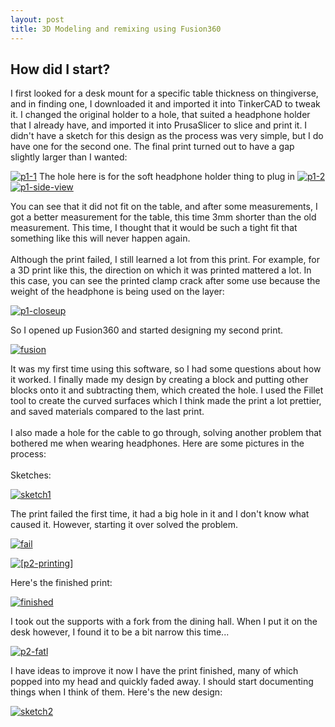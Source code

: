 ```yaml
---
layout: post
title: 3D Modeling and remixing using Fusion360
---
```


## How did I start?

I first looked for a desk mount for a specific table thickness on thingiverse, and in finding one, I downloaded it and imported it into TinkerCAD to tweak it. I changed the original holder to a hole, that suited a headphone holder that I already have, and imported it into PrusaSlicer to slice and print it. I didn't have a sketch for this design as the process was very simple, but I do have one for the second one. The final print turned out to have a gap slightly larger than I wanted:

[![p1-1](/picture/3d-print-3/p1-1.jpg)](/picture/3d-print-3/p1-1.jpg)
The hole here is for the soft headphone holder thing to plug in
[![p1-2](/picture/3d-print-3/p1-2.jpg)](/picture/3d-print-3/p1-2.jpg)
[![p1-side-view](/picture/3d-print-3/p1-side.jpg)](/picture/3d-print-3/p1-side.jpg)

You can see that it did not fit on the table, and after some measurements, I got a better measurement for the table, this time 3mm shorter than the old measurement. This time, I thought that it would be such a tight fit that something like this will never happen again. <br><br>
Although the print failed, I still learned a lot from this print. For example, for a 3D print like this, the direction on which it was printed mattered a lot. In this case, you can see the printed clamp crack after some use because the weight of the headphone is being used on the layer: 

[![p1-closeup](/picture/3d-print-3/p1-closeup.jpg)](/picture/3d-print-3/p1-closeup.jpg)

So I opened up Fusion360 and started designing my second print.

[![fusion](/picture/3d-print-3/fusion.jpg)](/picture/3d-print-3/fusion.jpg)

It was my first time using this software, so I had some questions about how it worked. I finally made my design by creating a block and putting other blocks onto it and subtracting them, which created the hole. I used the Fillet tool to create the curved surfaces which I think made the print a lot prettier, and saved materials compared to the last print.
<br>
<br>
I also made a hole for the cable to go through, solving another problem that bothered me when wearing headphones. Here are some pictures in the process:
<br><br>
Sketches:

[![sketch1](/picture/3d-print-3/sketch1.jpg)](/picture/3d-print-3/sketch1.jpg)

The print failed the first time, it had a big hole in it and I don't know what caused it. However, starting it over solved the problem.

[![fail](/picture/3d-print-3/fail.jpg)](/picture/3d-print-3/fail.jpg)


[![[p2-printing]](/picture/3d-print-3/p2-printing.jpg)](/picture/3d-print-3/p2-printing.jpg)

Here's the finished print:

[![finished](/picture/3d-print-3/finished.jpg)](/picture/3d-print-3/finished.jpg)

I took out the supports with a fork from the dining hall. When I put it on the desk however, I found it to be a bit narrow this time... 

[![p2-fatl](/picture/3d-print-3/p2-fatl.jpg)](/picture/3d-print-3/p2-fatl.jpg)

I have ideas to improve it now I have the print finished, many of which popped into my head and quickly faded away. I should start documenting things when I think of them. Here's the new design:

[![sketch2](/picture/3d-print-3/sketch2.jpg)](/picture/3d-print-3/sketch2.jpg)

<br><br>